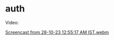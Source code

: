 # auth

Video:

[Screencast from 28-10-23 12:55:17 AM IST.webm](https://github.com/akaisky07/auth/assets/104855741/049d1b72-745a-4611-8efb-0257551db0fe)

